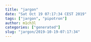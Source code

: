 ```yaml
---
title: "jargon"
date: "Sat Oct 19 07:17:34 CEST 2019"
tags: ["jargon", "pipotron"]
author: m1ch3l
categories: ["generated"]
slug: "jargon/2019-10-19-07:17:34"
---
```



